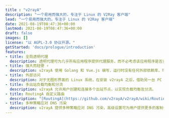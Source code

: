```yaml
---
title : "v2rayA"
description: "一个易用而强大的，专注于 Linux 的 V2Ray 客户端"
lead: "一个易用而强大的，专注于 Linux 的 V2Ray 客户端"
date: 2021-08-19T08:47:36+00:00
lastmod: 2021-08-19T08:47:36+00:00
draft: false
images: []
license: "以 AGPL-3.0 协议开源。"
getStarted: 'docs/prologue/introduction'
features: 
- title: 全局透明代理
  description: 透明代理可为几乎所有应用程序提供代理服务，而不必考虑该应用程序是否支持。v2rayA 支持一键开启透明代理，省去了繁琐的配置操作。
- title: 强大而轻便 ⚡️
  description: v2rayA 使用 Golang 和 Vue.js 编写，运行时没有任何外部依赖库，可运行于任何 Linux 系统，借助任意一款浏览器均可操作。
- title: 外部访问
  description: 对于无图形界面的 Linux 系统，在安装 v2rayA 之后，借助另一台 PC 或移动设备即可完成对其的操作。这对于远程服务器、路由器是极其方便的。
- title: 多出站负载均衡和分流
  description: v2rayA 允许用户创建和连接多个出站节点，以实现负载均衡及分流。
- title: RoutingA 自定义路由
  description: "[RoutingA](https://github.com/v2rayA/v2rayA/wiki/RoutingA) 是 v2rayA 专为 V2Ray 设计的一种路由语言，为分流提供强大而便捷的支持。"
- title: 多种策略应对 DNS 污染
  description: v2rayA 提供多种策略应对 DNS 污染，高级设置可为用户提供更多的客制化定义。
---
```

